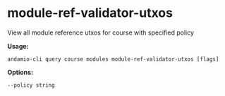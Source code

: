 # module-ref-validator-utxos
View all module reference utxos for course with specified policy



**Usage:**
```
andamio-cli query course modules module-ref-validator-utxos [flags]

```



**Options:**
```
--policy string
```


